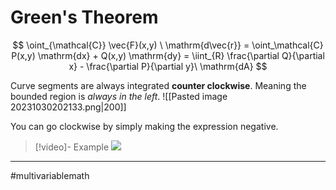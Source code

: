 # Green's Theorem
$$
\oint_{\mathcal{C}} \vec{F}(x,y) \ \mathrm{d\vec{r}} = \oint_\mathcal{C} P(x,y) \mathrm{dx} + Q(x,y) \mathrm{dy} = \iint_{R} \frac{\partial Q}{\partial x} - \frac{\partial P}{\partial y}\ \mathrm{dA}
$$

Curve segments are always integrated **counter clockwise**. Meaning the bounded region is *always in the left*.
![[Pasted image 20231030202133.png|200]]

You can go clockwise by simply making the expression negative.


>[!video]- Example
>![](https://www.youtube.com/watch?v=gGXnILbrhsM&list=PLSQl0a2vh4HC5feHa6Rc5c0wbRTx56nF7&index=143)

---
#multivariablemath